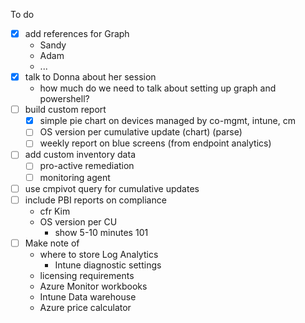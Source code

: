 To do
- [x] add references for Graph
	- Sandy
	- Adam
	- ...
- [x] talk to Donna about her session
	- how much do we need to talk about setting up graph and powershell?
- [ ] build custom report
	- [x] simple pie chart on devices managed by co-mgmt, intune, cm
	- [ ] OS version per cumulative update (chart) (parse)
	- [ ] weekly report on blue screens (from endpoint analytics)
- [ ] add custom inventory data
	- [ ] pro-active remediation
	- [ ] monitoring agent
- [ ] use cmpivot query for cumulative updates
- [ ] include PBI reports on compliance
	- cfr Kim 
	- OS version per CU
		- show 5-10 minutes 101
- [ ] Make note of
	- where to store Log Analytics
		- Intune diagnostic settings
	- licensing requirements
	- Azure Monitor workbooks
	- Intune Data warehouse
	- Azure price calculator